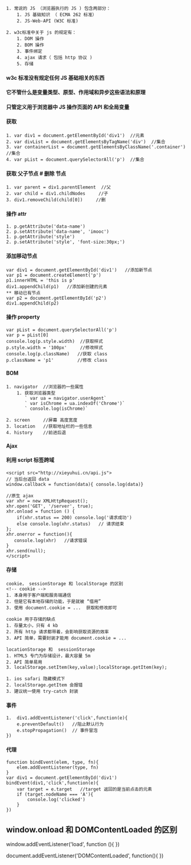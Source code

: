 ```
1. 常说的 JS （浏览器执行的 JS ) 包含两部分：
    1. JS 基础知识 （ ECMA 262 标准）
    2. JS-Web-API (W3C 标准)

2. w3c标准中关于 js 的规定有：
    1. DOM 操作
    2. BOM 操作
    3. 事件绑定
    4. ajax 请求（ 包括 http 协议 )
    5. 存储
```
####   w3c 标准没有规定任何 JS 基础相关的东西
####  它不管什么是变量类型、原型、作用域和异步这些语法和原理
####  只管定义用于浏览器中 JS 操作页面的 API 和全局变量

#### 获取
```
1. var div1 = document.getElementById('div1')  //元素
2. var divList = document.getElementsByTagName('div')  //集合
3. var containerList = document.getElementsByClassName('.container')  //集合
4. var pList = document.querySelectorAll('p')  //集合
```
#### 获取 父子节点  # 删除 节点
```
1. var parent = div1.parentElement  //父
2. var child = div1.childNodes     //子
3. div1.removeChild(child[0])     //删
```
#### 操作 attr
```
1. p.getAttribute('data-name')
2. p.setAttribute('data-name', 'imooc')
1. p.getAttribute('style')
2. p.setAttribute('style', 'font-size:30px;')
```
#### 添加移动节点
```
var div1 = document.getElementById('div1')   //添加新节点
var p1 = document.createElement('p')
p1.innerHTML = 'this is p'
div1.appendChild(p1)   //添加新创建的元素
** 移动已有节点
var p2 = document.getElementById('p2')
div1.appendChild(p2)
```
#### 操作 property  
```
var pList = document.querySelectorAll('p')
var p = pList[0]
console.log(p.style.width)  //获取样式
p.style.width = '100px'     //修改样式
console.log(p.className)   //获取 class
p.className = 'p1'         //修改 class
```
####  BOM
```
1. navigator  //浏览器的一些属性
    1. 获取浏览器类型
       ` var ua = navigator.userAgent`
       ` var isChrome = ua.indexOf('Chrome')`
       ` console.log(isChrome)`

2. screen     //屏幕 高度宽度
3. location   //获取地址栏的一些信息
4. history    //前进后退
```
#### Ajax
#### 利用 script 标签跨域
```
<script src="http://xieyuhui.cn/api.js">  
// 当后台返回 data  
window.callback = function(data){ console.log(data)}

//原生 ajax
var xhr = new XMLHttpRequest();
xhr.open('GET', '/server', true);
xhr.onload = function () {
    if(xhr.status == 200) console.log('请求成功')
    else console.log(xhr.status)   // 请求结束
};
xhr.onerror = function(){
   console.log(xhr)   //请求错误
}
xhr.send(null);
</script>
```
####  存储
```
cookie， sessionStorage 和 localStorage 的区别
<!-- cookie -->
1. 本身用于客户端和服务端通信
2. 但是它有本地存储的功能，于是就被 “借用”
3. 使用 document.cookie = ...  获取和修改即可

cookie 用于存储的缺点
1. 存量太小，只有 4 kb
2. 所有 http 请求都带着，会影响获取资源的效率
3. API 简单，需要封装才能用 document.cookie = ...

locationStorage 和  sessionStorage
1. HTML5 专门为存储设计，最大容量 5m
2. API 简单易用
3. localStorage.setItem(key,value);localStorage.getItem(key);

1. ios safari 隐藏模式下
2. localStorage.getItem 会报错
3. 建议统一使用 try-catch 封装
```
#### 事件
```
1.  div1.addEventListener('click',function(e){
    e.preventDefault()   //阻止默认行为
    e.stopPropagation()  // 事件冒泡
})
```

#### 代理
```
function bindEvent(elem, type, fn){
    elem.addEventListener(type, fn)
}
var div1 = document.getElementById('div1')
bindEvent(div1,'click',function(e){
    var target = e.target   //target 返回的是当前点击的元素
    if (target.nodeName === 'A'){
        console.log('clicked')
    }
})
```

##  window.onload 和 DOMContentLoaded 的区别
window.addEventListener('load', function (){
    <!-- 页面全部资源加载完才会执行，包括图片、视频等 -->
})

document.addEventListener('DOMContentLoaded', function(){
    <!--  DOM 渲染完即可执行，此时图片、视频还可能没有加载完 -->
})
